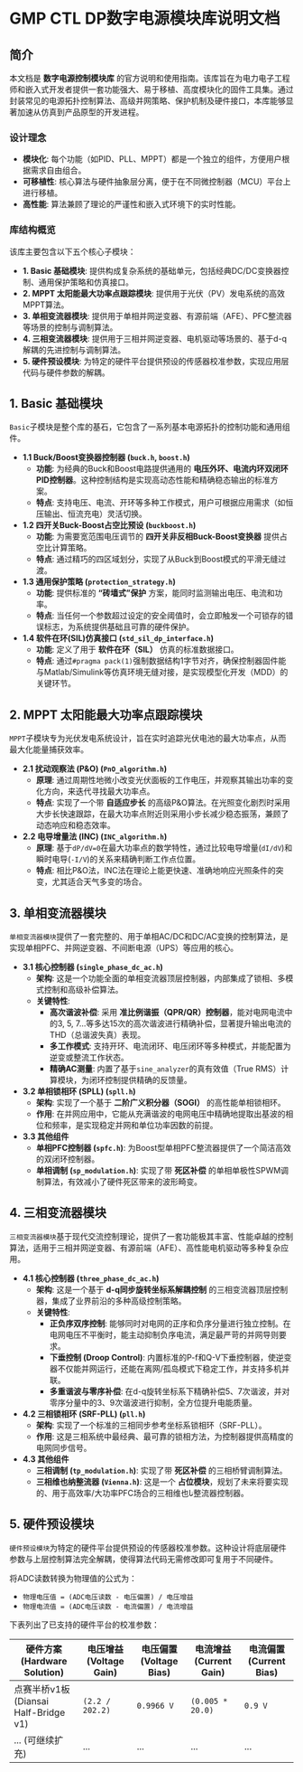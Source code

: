# GMP CTL DP数字电源模块库说明文档

## 简介

本文档是 **数字电源控制模块库** 的官方说明和使用指南。该库旨在为电力电子工程师和嵌入式开发者提供一套功能强大、易于移植、高度模块化的固件工具集。通过封装常见的电源拓扑控制算法、高级并网策略、保护机制及硬件接口，本库能够显著加速从仿真到产品原型的开发进程。

### 设计理念

- **模块化**: 每个功能（如PID、PLL、MPPT）都是一个独立的组件，方便用户根据需求自由组合。
- **可移植性**: 核心算法与硬件抽象层分离，便于在不同微控制器（MCU）平台上进行移植。
- **高性能**: 算法兼顾了理论的严谨性和嵌入式环境下的实时性能。

### 库结构概览

该库主要包含以下五个核心子模块：

- **1. Basic 基础模块**: 提供构成复杂系统的基础单元，包括经典DC/DC变换器控制、通用保护策略和仿真接口。
- **2. MPPT 太阳能最大功率点跟踪模块**: 提供用于光伏（PV）发电系统的高效MPPT算法。
- **3. 单相变流器模块**: 提供用于单相并网逆变器、有源前端（AFE）、PFC整流器等场景的控制与调制算法。
- **4. 三相变流器模块**: 提供用于三相并网逆变器、电机驱动等场景的、基于d-q解耦的先进控制与调制算法。
- **5. 硬件预设模块**: 为特定的硬件平台提供预设的传感器校准参数，实现应用层代码与硬件参数的解耦。

## 1. Basic 基础模块

`Basic`子模块是整个库的基石，它包含了一系列基本电源拓扑的控制功能和通用组件。

- **1.1 Buck/Boost变换器控制器 (`buck.h`, `boost.h`)**
  - **功能**: 为经典的Buck和Boost电路提供通用的 **电压外环、电流内环双闭环PID控制器**。这种控制结构是实现高动态性能和精确稳态输出的标准方案。
  - **特点**: 支持电压、电流、开环等多种工作模式，用户可根据应用需求（如恒压输出、恒流充电）灵活切换。
- **1.2 四开关Buck-Boost占空比预设 (`buckboost.h`)**
  - **功能**: 为需要宽范围电压调节的 **四开关非反相Buck-Boost变换器** 提供占空比计算策略。
  - **特点**: 通过精巧的四区域划分，实现了从Buck到Boost模式的平滑无缝过渡。
- **1.3 通用保护策略 (`protection_strategy.h`)**
  - **功能**: 提供标准的 **“砖墙式”保护** 方案，能同时监测输出电压、电流和功率。
  - **特点**: 当任何一个参数超过设定的安全阈值时，会立即触发一个可锁存的错误标志，为系统提供基础且可靠的硬件保护。
- **1.4 软件在环(SIL)仿真接口 (`std_sil_dp_interface.h`)**
  - **功能**: 定义了用于 **软件在环（SIL）** 仿真的标准数据接口。
  - **特点**: 通过`#pragma pack(1)`强制数据结构1字节对齐，确保控制器固件能与Matlab/Simulink等仿真环境无缝对接，是实现模型化开发（MDD）的关键环节。

## 2. MPPT 太阳能最大功率点跟踪模块

`MPPT`子模块专为光伏发电系统设计，旨在实时追踪光伏电池的最大功率点，从而最大化能量捕获效率。

- **2.1 扰动观察法 (P&O) (`PnO_algorithm.h`)**
  - **原理**: 通过周期性地微小改变光伏面板的工作电压，并观察其输出功率的变化方向，来迭代寻找最大功率点。
  - **特点**: 实现了一个带 **自适应步长** 的高级P&O算法。在光照变化剧烈时采用大步长快速跟踪，在最大功率点附近则采用小步长减少稳态振荡，兼顾了动态响应和稳态效率。
- **2.2 电导增量法 (INC) (`INC_algorithm.h`)**
  - **原理**: 基于`dP/dV=0`在最大功率点的数学特性，通过比较电导增量(`dI/dV`)和瞬时电导(`-I/V`)的关系来精确判断工作点位置。
  - **特点**: 相比P&O法，INC法在理论上能更快速、准确地响应光照条件的突变，尤其适合天气多变的场合。

## 3. 单相变流器模块

`单相变流器模块`提供了一套完整的、用于单相AC/DC和DC/AC变换的控制算法，是实现单相PFC、并网逆变器、不间断电源（UPS）等应用的核心。

- **3.1 核心控制器 (`single_phase_dc_ac.h`)**
  - **架构**: 这是一个功能全面的单相变流器顶层控制器，内部集成了锁相、多模式控制和高级补偿算法。
  - **关键特性**:
    - **高次谐波补偿**: 采用 **准比例谐振（QPR/QR）控制器**，能对电网电流中的3, 5, 7...等多达15次的高次谐波进行精确补偿，显著提升输出电流的THD（总谐波失真）表现。
    - **多工作模式**: 支持开环、电流闭环、电压闭环等多种模式，并能配置为逆变或整流工作状态。
    - **精确AC测量**: 内置了基于`sine_analyzer`的真有效值（True RMS）计算模块，为闭环控制提供精确的反馈量。
- **3.2 单相锁相环 (SPLL) (`spll.h`)**
  - **架构**: 实现了一个基于 **二阶广义积分器（SOGI）** 的高性能单相锁相环。
  - **作用**: 在并网应用中，它能从充满谐波的电网电压中精确地提取出基波的相位和频率，是实现稳定并网和单位功率因数的前提。
- **3.3 其他组件**
  - **单相PFC控制器 (`spfc.h`)**: 为Boost型单相PFC整流器提供了一个简洁高效的双闭环控制器。
  - **单相调制 (`sp_modulation.h`)**: 实现了带 **死区补偿** 的单相单极性SPWM调制算法，有效减小了硬件死区带来的波形畸变。

## 4. 三相变流器模块

`三相变流器模块`基于现代交流控制理论，提供了一套功能极其丰富、性能卓越的控制算法，适用于三相并网逆变器、有源前端（AFE）、高性能电机驱动等多种复杂应用。

- **4.1 核心控制器 (`three_phase_dc_ac.h`)**
  - **架构**: 这是一个基于 **d-q同步旋转坐标系解耦控制** 的三相变流器顶层控制器，集成了业界前沿的多种高级控制策略。
  - **关键特性**:
    - **正负序双序控制**: 能够同时对电网的正序和负序分量进行独立控制。在电网电压不平衡时，能主动抑制负序电流，满足最严苛的并网导则要求。
    - **下垂控制 (Droop Control)**: 内置标准的P-f和Q-V下垂控制器，使逆变器不仅能并网运行，还能在离网/孤岛模式下稳定工作，并支持多机并联。
    - **多重谐波与零序补偿**: 在d-q旋转坐标系下精确补偿5、7次谐波，并对零序分量中的3、9次谐波进行抑制，全方位提升电能质量。
- **4.2 三相锁相环 (SRF-PLL) (`pll.h`)**
  - **架构**: 实现了一个标准的三相同步参考坐标系锁相环（SRF-PLL）。
  - **作用**: 这是三相系统中最经典、最可靠的锁相方法，为控制器提供高精度的电网同步信号。
- **4.3 其他组件**
  - **三相调制 (`tp_modulation.h`)**: 实现了带 **死区补偿** 的三相桥臂调制算法。
  - **三相维也纳整流器 (`Vienna.h`)**: 这是一个 **占位模块**，规划了未来将要实现的、用于高效率/大功率PFC场合的三相维也نا整流器控制器。

## 5. 硬件预设模块

`硬件预设模块`为特定的硬件平台提供预设的传感器校准参数。这种设计将底层硬件参数与上层控制算法完全解耦，使得算法代码无需修改即可复用于不同硬件。

将ADC读数转换为物理值的公式为：

- `物理电压值 = (ADC电压读数 - 电压偏置) / 电压增益`
- `物理电流值 = (ADC电压读数 - 电流偏置) / 电流增益`

下表列出了已支持的硬件平台的校准参数：

| 硬件方案 (Hardware Solution)          | 电压增益 (Voltage Gain) | 电压偏置 (Voltage Bias) | 电流增益 (Current Gain) | 电流偏置 (Current Bias) |
| ------------------------------------- | ----------------------- | ----------------------- | ----------------------- | ----------------------- |
| 点赛半桥v1板 (Diansai Half-Bridge v1) | `(2.2 / 202.2)`         | `0.9966 V`              | `(0.005 * 20.0)`        | `0.9 V`                 |
| ... (可继续扩充)                      | ...                     | ...                     | ...                     | ...                     |